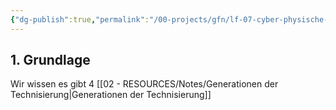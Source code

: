 ```yaml
---
{"dg-publish":true,"permalink":"/00-projects/gfn/lf-07-cyber-physische-systeme-ergaenzen/","tags":["GFN/LF07","inProgress"],"updated":"2024-08-16T18:42:24.000+02:00"}
---
```


## 1. Grundlage

Wir wissen es gibt 4 [[02 - RESOURCES/Notes/Generationen der Technisierung\|Generationen der Technisierung]]